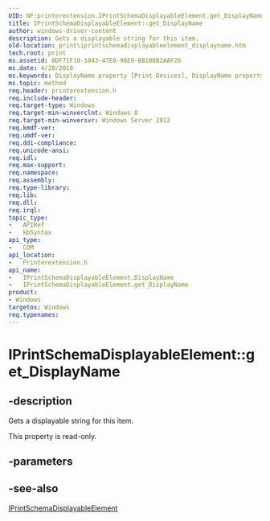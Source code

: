 ```yaml
---
UID: NF:printerextension.IPrintSchemaDisplayableElement.get_DisplayName
title: IPrintSchemaDisplayableElement::get_DisplayName
author: windows-driver-content
description: Gets a displayable string for this item.
old-location: print\iprintschemadisplayableelement_displayname.htm
tech.root: print
ms.assetid: 8DF71F10-1043-47E8-98E0-BB100B2AAF26
ms.date: 4/20/2018
ms.keywords: DisplayName property [Print Devices], DisplayName property [Print Devices],IPrintSchemaDisplayableElement interface, IPrintSchemaDisplayableElement interface [Print Devices],DisplayName property, IPrintSchemaDisplayableElement.DisplayName, IPrintSchemaDisplayableElement.get_DisplayName, IPrintSchemaDisplayableElement::DisplayName, IPrintSchemaDisplayableElement::get_DisplayName, get_DisplayName, print.iprintschemadisplayableelement_displayname, printerextension/IPrintSchemaDisplayableElement::DisplayName, printerextension/IPrintSchemaDisplayableElement::get_DisplayName
ms.topic: method
req.header: printerextension.h
req.include-header: 
req.target-type: Windows
req.target-min-winverclnt: Windows 8
req.target-min-winversvr: Windows Server 2012
req.kmdf-ver: 
req.umdf-ver: 
req.ddi-compliance: 
req.unicode-ansi: 
req.idl: 
req.max-support: 
req.namespace: 
req.assembly: 
req.type-library: 
req.lib: 
req.dll: 
req.irql: 
topic_type:
-	APIRef
-	kbSyntax
api_type:
-	COM
api_location:
-	Printerextension.h
api_name:
-	IPrintSchemaDisplayableElement.DisplayName
-	IPrintSchemaDisplayableElement.get_DisplayName
product:
- Windows
targetos: Windows
req.typenames: 
---
```


# IPrintSchemaDisplayableElement::get_DisplayName


## -description


Gets a displayable string for this item.

This property is read-only.


## -parameters


## -see-also




<a href="https://msdn.microsoft.com/library/windows/hardware/hh451262">IPrintSchemaDisplayableElement</a>
 

 

